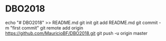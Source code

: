 # DBO2018
echo "# DBO2018" >> README.md
git init
git add README.md
git commit -m "first commit"
git remote add origin https://github.com/MauricioBF/DBO2018.git
git push -u origin master
